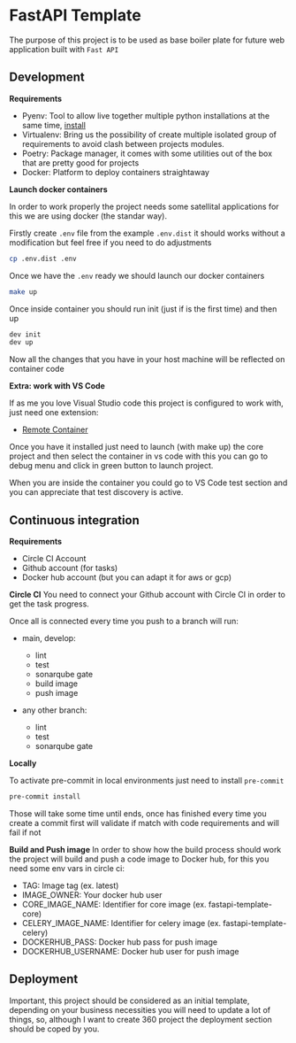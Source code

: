 # FastAPI Template

The purpose of this project is to be used as base boiler plate for future web application built with `Fast API`

## Development


**Requirements**

- Pyenv: Tool to allow live together multiple python installations at the same time, [install](https://github.com/pyenv/pyenv)
- Virtualenv: Bring us the possibility of create multiple isolated group of requirements to avoid clash between projects modules.
- Poetry: Package manager, it comes with some utilities out of the box that are pretty good for projects
- Docker: Platform to deploy containers straightaway

**Launch docker containers**

In order to work properly the project needs some satellital applications for this we are using docker (the standar way).

Firstly create `.env` file from the example `.env.dist` it should works without a modification but feel free if you need to do adjustments

```bash
cp .env.dist .env
```

Once we have the `.env` ready we should launch our docker containers

```bash
make up
```

Once inside container you should run init (just if is the first time) and then up
```bash
dev init
dev up
```
Now all the changes that you have in your host machine will be reflected on container code

**Extra: work with VS Code**

If as me you love Visual Studio code this project is configured to work with, just need one extension:

- [Remote Container](https://code.visualstudio.com/docs/remote/containers)

Once you have it installed just need to launch (with make up) the core project and then select the container in vs code
with this you can go to debug menu and click in green button to launch project.

When you are inside the container you could go to VS Code test section and you can appreciate that test discovery is active.

## Continuous integration

**Requirements**

- Circle CI Account
- Github account (for tasks)
- Docker hub account (but you can adapt it for aws or gcp)

**Circle CI**
You need to connect your Github account with Circle CI in order to get the task progress.

Once all is connected every time you push to a branch will run:

- main, develop:
  - lint
  - test
  - sonarqube gate
  - build image
  - push image

- any other branch:
  - lint
  - test
  - sonarqube gate

**Locally**

To activate pre-commit in local environments just need to install `pre-commit`

```bash
pre-commit install
```
Those will take some time until ends, once has finished every time you create a commit first will validate if match with code requirements and will fail if not

**Build and Push image**
In order to show how the build process should work the project will build and push a code image to Docker hub, for this you need some env vars in circle ci:

- TAG: Image tag (ex. latest)
- IMAGE_OWNER: Your docker hub user
- CORE_IMAGE_NAME: Identifier for core image (ex. fastapi-template-core)
- CELERY_IMAGE_NAME: Identifier for celery image (ex. fastapi-template-celery)
- DOCKERHUB_PASS: Docker hub pass for push image
- DOCKERHUB_USERNAME: Docker hub user for push image
## Deployment

Important, this project should be considered as an initial template, depending on your business necessities you will need to update a lot of things, so, although I want to create 360 project the deployment section should be coped by you.
